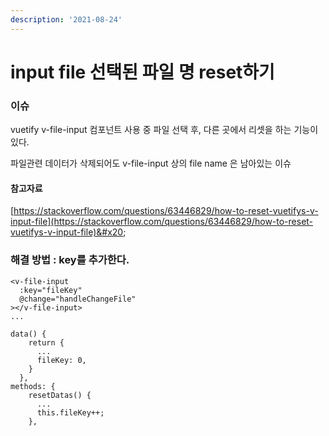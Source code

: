 ```yaml
---
description: '2021-08-24'
---
```


# input file 선택된 파일 명 reset하기

### 이슈&#x20;

vuetify v-file-input 컴포넌트 사용 중 파일 선택 후, 다른 곳에서 리셋을 하는 기능이 있다.&#x20;

파일관련 데이터가 삭제되어도 v-file-input 상의 file name 은 남아있는 이슈&#x20;

#### 참고자료 &#x20;

[https://stackoverflow.com/questions/63446829/how-to-reset-vuetifys-v-input-file](https://stackoverflow.com/questions/63446829/how-to-reset-vuetifys-v-input-file)&#x20;



### 해결 방법 : key를 추가한다.&#x20;

```
<v-file-input
  :key="fileKey"
  @change="handleChangeFile"
></v-file-input>
...

data() {
    return {
      ...
      fileKey: 0,
    }
  },
methods: {
    resetDatas() {
      ...
      this.fileKey++;
    },
```

